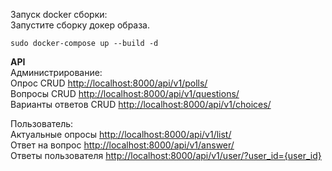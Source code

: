 <p class="has-line-data" data-line-start="0" data-line-end="2">Запуск docker сборки:<br>
Запустите сборку докер образа.</p>
<pre><code class="has-line-data" data-line-start="4" data-line-end="6" class="language-bash">sudo docker-compose up --build <span class="hljs-operator">-d</span>
</code></pre>
<p class="has-line-data" data-line-start="7" data-line-end="12"><strong>API</strong><br>
Администрирование:<br>
Опрос CRUD <a href="http://localhost:8000/api/v1/polls/">http://localhost:8000/api/v1/polls/</a><br>
Вопросы CRUD <a href="http://localhost:8000/api/v1/questions/">http://localhost:8000/api/v1/questions/</a><br>
Варианты ответов CRUD <a href="http://localhost:8000/api/v1/choices/">http://localhost:8000/api/v1/choices/</a></p>
<p class="has-line-data" data-line-start="13" data-line-end="17">Пользователь:<br>
Актуальные опросы <a href="http://localhost:8000/api/v1/list/">http://localhost:8000/api/v1/list/</a><br>
Ответ на вопрос <a href="http://localhost:8000/api/v1/answer/">http://localhost:8000/api/v1/answer/</a><br>
Ответы пользователя <a href="http://localhost:8000/api/v1/user/?user_id=%7Buser_id%7D">http://localhost:8000/api/v1/user/?user_id={user_id}</a></p>
